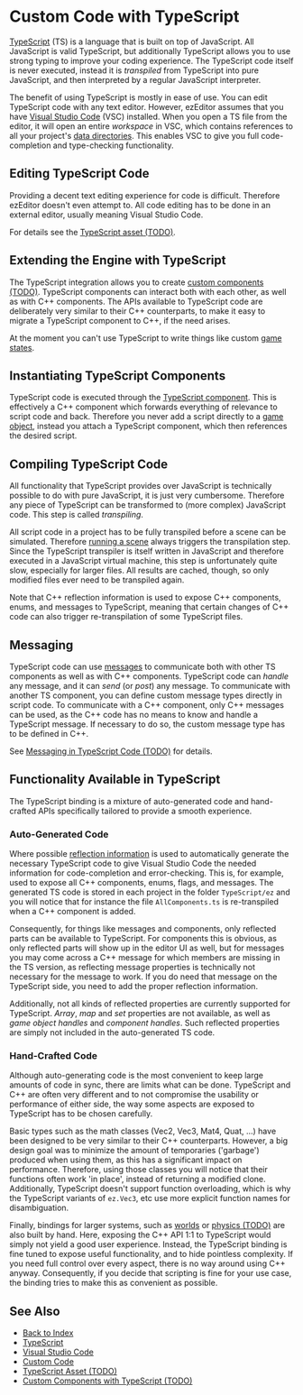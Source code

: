 # Custom Code with TypeScript

[TypeScript](https://www.typescriptlang.org) (TS) is a language that is built on top of JavaScript. All JavaScript is valid TypeScript, but additionally TypeScript allows you to use strong typing to improve your coding experience. The TypeScript code itself is never executed, instead it is *transpiled* from TypeScript into pure JavaScript, and then interpreted by a regular JavaScript interpreter.

The benefit of using TypeScript is mostly in ease of use. You can edit TypeScript code with any text editor. However, ezEditor assumes that you have [Visual Studio Code](https://code.visualstudio.com/download) (VSC) installed. When you open a TS file from the editor, it will open an entire *workspace* in VSC, which contains references to all your project's [data directories](../../projects/data-directories.md). This enables VSC to give you full code-completion and type-checking functionality.

## Editing TypeScript Code

Providing a decent text editing experience for code is difficult. Therefore ezEditor doesn't even attempt to. All code editing has to be done in an external editor, usually meaning Visual Studio Code.

For details see the [TypeScript asset (TODO)](ts-asset.md).

## Extending the Engine with TypeScript

The TypeScript integration allows you to create [custom components (TODO)](custom-ts-components.md). TypeScript components can interact both with each other, as well as with C++ components. The APIs available to TypeScript code are deliberately very similar to their C++ counterparts, to make it easy to migrate a TypeScript component to C++, if the need arises.

At the moment you can't use TypeScript to write things like custom [game states](../../runtime/application/game-state.md).

## Instantiating TypeScript Components

TypeScript code is executed through the [TypeScript component](ts-component.md). This is effectively a C++ component which forwards everything of relevance to script code and back. Therefore you never add a script directly to a [game object](../../runtime/world/game-objects.md), instead you attach a TypeScript component, which then references the desired script.

## Compiling TypeScript Code

All functionality that TypeScript provides over JavaScript is technically possible to do with pure JavaScript, it is just very cumbersome. Therefore any piece of TypeScript can be transformed to (more complex) JavaScript code. This step is called *transpiling*.

All script code in a project has to be fully transpiled before a scene can be simulated. Therefore [running a scene](../../editor/run-scene.md) always triggers the transpilation step. Since the TypeScript transpiler is itself written in JavaScript and therefore executed in a JavaScript virtual machine, this step is unfortunately quite slow, especially for larger files. All results are cached, though, so only modified files ever need to be transpiled again.

Note that C++ reflection information is used to expose C++ components, enums, and messages to TypeScript, meaning that certain changes of C++ code can also trigger re-transpilation of some TypeScript files.

## Messaging

TypeScript code can use [messages](../../runtime/world/world-messaging.md) to communicate both with other TS components as well as with C++ components. TypeScript code can *handle* any message, and it can *send* (or *post*) any message. To communicate with another TS component, you can define custom message types directly in script code. To communicate with a C++ component, only C++ messages can be used, as the C++ code has no means to know and handle a TypeScript message. If necessary to do so, the custom message type has to be defined in C++.

See [Messaging in TypeScript Code (TODO)](ts-messaging.md) for details.

## Functionality Available in TypeScript

The TypeScript binding is a mixture of auto-generated code and hand-crafted APIs specifically tailored to provide a smooth experience.

### Auto-Generated Code

Where possible [reflection information](../../runtime/reflection-system.md) is used to automatically generate the necessary TypeScript code to give Visual Studio Code the needed information for code-completion and error-checking. This is, for example, used to expose all C++ components, enums, flags, and messages. The generated TS code is stored in each project in the folder `TypeScript/ez` and you will notice that for instance the file `AllComponents.ts` is re-transpiled when a C++ component is added.

Consequently, for things like messages and components, only reflected parts can be available to TypeScript. For components this is obvious, as only reflected parts will show up in the editor UI as well, but for messages you may come across a C++ message for which members are missing in the TS version, as reflecting message properties is technically not necessary for the message to work. If you do need that message on the TypeScript side, you need to add the proper reflection information.

Additionally, not all kinds of reflected properties are currently supported for TypeScript. *Array*, *map* and *set* properties are not available, as well as *game object handles* and *component handles*. Such reflected properties are simply not included in the auto-generated TS code.

### Hand-Crafted Code

Although auto-generating code is the most convenient to keep large amounts of code in sync, there are limits what can be done. TypeScript and C++ are often very different and to not compromise the usability or performance of either side, the way some aspects are exposed to TypeScript has to be chosen carefully.

Basic types such as the math classes (Vec2, Vec3, Mat4, Quat, ...) have been designed to be very similar to their C++ counterparts. However, a big design goal was to minimize the amount of temporaries ('garbage') produced when using them, as this has a significant impact on performance. Therefore, using those classes you will notice that their functions often work 'in place', instead of returning a modified clone. Additionally, TypeScript doesn't support function overloading, which is why the TypeScript variants of `ez.Vec3`, etc use more explicit function names for disambiguation.

Finally, bindings for larger systems, such as [worlds](../../runtime/world/worlds.md) or [physics (TODO)](../../physics/physx-overview.md) are also built by hand. Here, exposing the C++ API 1:1 to TypeScript would simply not yield a good user experience. Instead, the TypeScript binding is fine tuned to expose useful functionality, and to hide pointless complexity. If you need full control over every aspect, there is no way around using C++ anyway. Consequently, if you decide that scripting is fine for your use case, the binding tries to make this as convenient as possible.

## See Also

* [Back to Index](../../index.md)
* [TypeScript](https://www.typescriptlang.org)
* [Visual Studio Code](https://code.visualstudio.com)
* [Custom Code](../custom-code-overview.md)
* [TypeScript Asset (TODO)](ts-asset.md)
* [Custom Components with TypeScript (TODO)](custom-ts-components.md)
